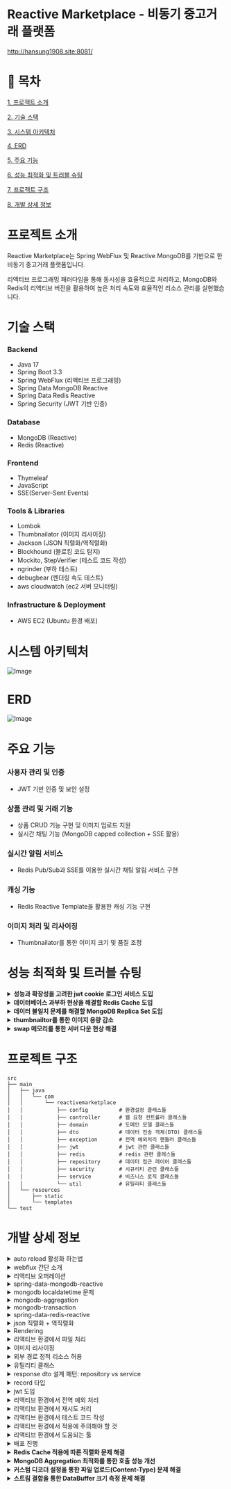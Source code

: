 # Reactive Marketplace - 비동기 중고거래 플랫폼

http://hansung1908.site:8081/

# 📌 목차

[1. 프로젝트 소개](#프로젝트-소개)

[2. 기술 스택](#기술-스택)

[3. 시스템 아키텍처](#시스템-아키텍처)

[4. ERD](#ERD)

[5. 주요 기능](#주요-기능)

[6. 성능 최적화 및 트러블 슈팅](#성능-최적화-및-트러블-슈팅)

[7. 프로젝트 구조](#프로젝트-구조)

[8. 개발 상세 정보](#개발-상세-정보)

# 프로젝트 소개
Reactive Marketplace는 Spring WebFlux 및 Reactive MongoDB를 기반으로 한 비동기 중고거래 플랫폼입니다.

리액티브 프로그래밍 패러다임을 통해 동시성을 효율적으로 처리하고, MongoDB와 Redis의 리액티브 버전을 활용하여 높은 처리 속도와 효율적인 리소스 관리를 실현했습니다.

# 기술 스택

### Backend
- Java 17
- Spring Boot 3.3
- Spring WebFlux (리액티브 프로그래밍)
- Spring Data MongoDB Reactive
- Spring Data Redis Reactive
- Spring Security (JWT 기반 인증)

### Database
- MongoDB (Reactive)
- Redis (Reactive)

### Frontend
- Thymeleaf
- JavaScript
- SSE(Server-Sent Events)

### Tools & Libraries
- Lombok
- Thumbnailator (이미지 리사이징)
- Jackson (JSON 직렬화/역직렬화)
- Blockhound (블로킹 코드 탐지)
- Mockito, StepVerifier (테스트 코드 작성)
- ngrinder (부하 테스트)
- debugbear (렌더링 속도 테스트)
- aws cloudwatch (ec2 서버 모니터링)

### Infrastructure & Deployment
- AWS EC2 (Ubuntu 환경 배포)

# 시스템 아키텍처

![Image](https://github.com/user-attachments/assets/f3123264-1fe5-4723-ad16-7529110f42fb)

# ERD

![Image](https://github.com/user-attachments/assets/b12d31d2-4c75-4a48-bf04-b14ef952b491)

# 주요 기능

### 사용자 관리 및 인증
- JWT 기반 인증 및 보안 설정

### 상품 관리 및 거래 기능
- 상품 CRUD 기능 구현 및 이미지 업로드 지원
- 실시간 채팅 기능 (MongoDB capped collection + SSE 활용)

### 실시간 알림 서비스
- Redis Pub/Sub과 SSE를 이용한 실시간 채팅 알림 서비스 구현

### 캐싱 기능
- Redis Reactive Template을 활용한 캐싱 기능 구현

### 이미지 처리 및 리사이징
- Thumbnailator를 통한 이미지 크기 및 품질 조정

# 성능 최적화 및 트러블 슈팅

<details> 
  <summary><strong>성능과 확장성을 고려한 jwt cookie 로그인 서비스 도입</strong></summary>

### 가설
- 서버 확장성 문제
  - 기존 세션 기반 인증은 서버에 상태를 저장해야 하므로, 다중 서버 환경에서 세션 데이터를 공유하기 위해 Redis와 같은 중앙 저장소가 필요했습니다. 이는 인프라 복잡성과 비용을 증가시켰습니다.
- 비효율적인 요청 처리
  - 세션 기반 인증은 각 요청마다 데이터베이스나 캐시를 조회하여 세션 정보를 검증해야 하므로, 고성능 애플리케이션에서 병목 현상이 발생할 수 있었습니다.

### 원인 분석
- 상태 유지의 한계
  - 세션 기반 인증은 서버가 상태를 유지해야 하므로, 서버 간 동기화가 필수적이며 이는 확장성을 저해하는 주요 원인이었습니다.
- 데이터베이스 의존성
  - 세션 정보를 저장하고 조회하기 위해 데이터베이스나 캐시를 사용해야 했으며, 이로 인해 성능 저하 문제가 발생했습니다.

### 해결 과정

##### jwt 도입
- 무상태 인증
  - JWT는 사용자 정보를 자체적으로 포함하고 있어 서버가 상태를 유지할 필요가 없습니다.
- 효율성
  - 데이터베이스 조회 없이 사용자 정보를 검증할 수 있어 요청 처리 속도가 향상되었습니다.

##### 세션 스토리지 대신 쿠키를 사용한 이유
- XSS 방어
  - 쿠키는 HttpOnly 플래그를 설정하면 클라이언트 측 JavaScript가 쿠키에 접근할 수 없으므로, XSS 공격으로부터 보호할 수 있습니다.
- 자동 전송 기능
  - 쿠키는 브라우저가 자동으로 HTTP 요청에 포함하므로, API 호출 시 별도의 작업 없이 인증 정보를 전달할 수 있습니다.
- 보안 강화 옵션 제공
  - 쿠키는 Secure와 SameSite 플래그를 통해 HTTPS 환경에서만 전송되거나, 도메인 간 요청을 제한하여 보안을 강화할 수 있습니다.
- CSRF 방지 가능성
  - 쿠키의 SameSite 옵션을 활용하면 CSRF 공격을 완화할 수 있어 웹 스토리지보다 더 안전한 선택이 가능합니다.

### 결과
- JWT를 쿠키에 저장함으로써 서버가 상태를 유지하지 않아도 인증이 가능해져 성능과 확장성 둘 다 챙길 수 있었습니다.
- 브라우저가 자동으로 쿠키를 요청에 포함하므로 클라이언트 측 코드 변경 없이 간편하게 인증 정보를 관리할 수 있었습니다.

</details>


<details> 
  <summary><strong>데이터베이스 과부하 현상을 해결할 Redis Cache 도입</strong></summary>

### 문제 발생
- 서비스 사용자 경험을 향상시키기 위해 데이터베이스 성능 문제를 해결해야 하는 상황에 직면했습니다.
- 쿼리 호출량이 증가할수록 데이터 조회 성능이 감소하고 데이터베이스에 과부하가 발생했습니다.

### 원인 분석
- 모든 조회를 단일 데이터베이스에서 처리함으로 인해 과부하가 발생했습니다.
- 잦은 데이터 조회로 인해 성능 저하가 심화되었습니다.

### 해결 과정
- Redis 도입 전:
  - 기존 시스템은 단일 MongoDB를 사용하여 모든 조회 요청을 처리했습니다.
  - 이로 인해 데이터베이스의 부하가 증가하고 응답 시간이 길어졌습니다.

![Image](https://github.com/user-attachments/assets/7b0bc6d5-1f6e-4d3d-9e1a-2efabec97888)

- Redis 도입 후:
  - Redis를 활용하여 자주 조회되는 특정 상품 데이터를 캐싱하였습니다.
  - 캐시를 통해 데이터베이스의 부하를 줄이고, 조회 성능을 개선하였습니다.
  - 비동기 처리 방식으로 대량의 요청을 효율적으로 처리하도록 시스템을 설계하였습니다.

![Image](https://github.com/user-attachments/assets/54fa9e33-5eb8-46c8-ac7d-a0021a0e3214)

### 결과
- 단순 기능 테스트에선 조회 성능을 87.3% 향상시켰습니다.(60.79ms -> 7.70ms)
- 부하 테스트에선 tps를 약 34% 증가시켰습니다.(1113tps -> 1440tps)

![Image](https://github.com/user-attachments/assets/c0a4e973-581b-4946-bf29-dcf78d20c8cd)
</details>

<details> 
  <summary><strong>데이터 불일치 문제를 해결할 MongoDB Replica Set 도입</strong></summary>

### 문제 발생
- 단일 MongoDB 인스턴스에서 트랜잭션을 실행하려고 시도했으나,
- 오류 발생 시 이전에 실행된 로직이 DB에 그대로 저장되어 데이터 불일치 문제가 발생했습니다.

### 원인 분석
- MongoDB 트랜잭션은 ACID 특성을 보장하기 위해 Replica Set 환경에서만 동작하도록 설계되었습니다.
- 단일 노드 환경에서는 트랜잭션을 지원하지 않으며, 이를 위해 Replica Set 구성이 필요합니다.

### 해결 과정

##### 1. Replica Set 구성
- mongod.cfg 파일에 다음 설정 추가:
```shell
replication:
  replSetName: rs0
```
- 이후 MongoDB를 재시작하고, 각 포트(27017, 27018, 27019)에서 데이터 디렉토리를 생성한 후 mongod 인스턴스를 시작했습니다.
- rs.initiate() 명령어를 통해 Replica Set 초기화:
```shell
rs.initiate({
  _id: "rs0",
  members: [
    {_id: 0, host: "localhost:27017"},
    {_id: 1, host: "localhost:27018"},
    {_id: 2, host: "localhost:27019"}
  ]
});
```

##### 2. 트랜잭션 적용
- 트랜잭션은 .as(transactionalOperator::transactional) 구문을 통해 전체 파이프라인에 적용되었습니다.
1. 트랜잭션 범위 지정 
- .as() 연산자를 사용해 Product 저장 → 이미지 업로드 과정 전체를 하나의 트랜잭션으로 묶었습니다.
```shell
.as(transactionalOperator::transactional)  // 전체 체인 트랜잭션 적용
```

2. 트랜잭션 동작 흐름
```shell
return Mono.just(new Product.Builder()...)  // 1. Product 객체 생성
    .flatMap(product -> productRepository.save(product))  // 2. DB 저장
    .flatMap(savedProduct ->
        Mono.justOrEmpty(image)
            .flatMap(img -> imageService.uploadImage(...))  // 3. 이미지 업로드
            .defaultIfEmpty(savedProduct)
    )
    .as(transactionalOperator::transactional)  // 트랜잭션 커밋/롤백 결정
```
3. 오류 처리 메커니즘
- 모든 단계가 성공해야 트랜잭션 커밋
- 예외 발생 시 전체 작업 롤백 (onErrorMap에서 커스텀 예외 처리)

4. 예외 상황
- Redis 작업은 트랜잭션의 ACID 보장 대상이 아니며, DB 작업과 독립적으로 처리해야 합니다.
- 또한, Redis 작업을 트랜잭션 범위에 포함하면 트랜잭션 커밋 전에 Redis 작업이 완료되어야 하므로 전체 작업의 성능이 저하될 수 있습니다.
- 그래서, .as() 구문 이후에 작업하여 트랜잭션 영역 외부에 위치시켰습니다.
```shell
.as(transactionalOperator::transactional)  // 트랜잭션 적용: DB 저장 및 이미지 업로드
.then(Mono.defer(() -> redisCacheManager.deleteValue("product:" + productUpdateReqDto.id())))  // 트랜잭션 외부
```

##### 3. 테스트
- rs.status() 명령으로 Replica Set 상태를 확인하고, 
- 유닛 테스트를 통해 트랜잭션이 정상적으로 작동하는지 검증했습니다.

### 결과
- Replica Set 환경에서 MongoDB 트랜잭션이 성공적으로 동작하여 데이터 불일치 문제가 해결되었습니다.
- 데이터의 고가용성과 무결성을 보장하면서도 장애 복구 기능을 갖춘 안정적인 시스템을 구축할 수 있었습니다.
</details>

<details> 
  <summary><strong>thumbnailtor를 통한 이미지 용량 감소</strong></summary>

### 문제 발생
- 중고거래 플랫폼에서 사용자들이 업로드하는 이미지의 용량이 커서 서버 저장 공간을 과도하게 차지하고 있었습니다.
- 이미지 용량이 클수록 페이지 로딩 속도가 느려지고, 사용자 경험에 부정적인 영향을 미쳤습니다.

### 원인 분석
- 사용자들이 업로드하는 원본 이미지가 고해상도로 저장되어 용량이 크고, 서버의 저장 공간을 빠르게 소진했습니다.
- 이미지 최적화가 이루어지지 않아 클라이언트와 서버 간 데이터 전송 속도가 저하되었습니다.

### 해결 과정
- Java 기반의 이미지 처리 라이브러리인 Thumbnailator를 사용하여 이미지의 크기를 조정하고 최적화했습니다.
- 업로드된 이미지를 서버에서 처리하여 용량을 줄이고, 필요한 경우 썸네일 이미지를 생성했습니다.
- 리사이징 전
  - 렌더링 완료 속도

  ![Image](https://github.com/user-attachments/assets/13db674b-aa2d-4348-9234-2f324629e4ac)
  
  - 이미지 크기

  ![Image](https://github.com/user-attachments/assets/d1913c0f-991d-48a3-9211-50daf01de147)

- 리사이징 후
  - 렌더링 완료 속도

  ![Image](https://github.com/user-attachments/assets/2df8c2e6-9b89-465d-be59-74dafe60b189)

  - 이미지 크기

  ![Image](https://github.com/user-attachments/assets/a368c141-c0ad-4769-94cb-debfdfce5e0b)

### 결과
- 이미지 용량을 약 90% 정도 감소시켜 저장 공간 절약하였습니다. (248kb -> 22kb)
- 또한 렌더링 완료 속도도 약 44% 정도 개선이 이루었습니다. (1.90s → 1.06s)

</details>

<details>
  <summary><strong>swap 메모리를 통한 서버 다운 현상 해결</strong></summary>

### 문제 발생
- EC2 Free Tier 환경에서 프로젝트 빌드 시 CPU 과부하로 서버가 다운되는 현상이 발생했습니다.

### 원인 분석
- EC2 Free Tier는 RAM이 1GB로 제한되어 있어 빌드 과정에서 메모리 부족 문제가 발생했습니다.

### 해결 과정
- Swap 메모리를 설정하여 디스크 공간을 RAM으로 활용했습니다.
- 2GB의 Swap 파일을 생성하고 시스템 재시작 시에도 자동 활성화되도록 설정했습니다.
- Swap 메모리 설정 전

  ![Image](https://github.com/user-attachments/assets/c6238ee8-9c29-4bf1-b593-d8059f2247de)

- Swap 메모리 설정 후

  ![Image](https://github.com/user-attachments/assets/82e38df6-0a9e-47b1-9f7b-e26a04e76163)

### 결과
- 제한된 RAM 환경에서도 안정적인 빌드와 서버 운영이 가능해졌습니다. (100% -> 42%)

</details>

# 프로젝트 구조

```text
src
├── main
│   ├── java
│   │   └── com
│   │       └── reactivemarketplace
│   │           ├── config          # 환경설정 클래스들
│   │           ├── controller      # 웹 요청 컨트롤러 클래스들
│   │           ├── domain          # 도메인 모델 클래스들
│   │           ├── dto             # 데이터 전송 객체(DTO) 클래스들
│   │           ├── exception       # 전역 예외처리 핸들러 클래스들
│   │           ├── jwt             # jwt 관련 클래스들
│   │           ├── redis           # redis 관련 클래스들
│   │           ├── repository      # 데이터 접근 레이어 클래스들
│   │           ├── security        # 시큐리티 관련 클래스들
│   │           ├── service         # 비즈니스 로직 클래스들
│   │           └── util            # 유틸리티 클래스들
│   └── resources
│       ├── static
│       └── templates
└── test
```

# 개발 상세 정보

<details>
  <summary>auto reload 활성화 하는법</summary>

1. springboot devtools dependency 추가
2. file > settings > build, execution, deployment > compiler > build project autiomaically 체크
3. file > settings > advanced settings > allow auto-make to start even if developed application is currently running 체크 (IntelliJ 2021.2 이후 버전부터)
4. application.yml에 devtools, resources, thymeleaf 설정 추가
5. 브라우저에 livereload 확장 프로그램 설치

</details>

<details>
  <summary>webflux 간단 소개</summary>

- 적은 수의 스레드로 동시성을 처리 (비동기 지원)
- Mono(0 ~ 1개의 값 반환) 타입 + Flux(1개 이상의 값 반환) 타입
- Netty, Undertow, Tomcat 등의 비동기 웹 서버와 통합
- WebClient를 통해 비동기 HTTP 요청
</details>

<details>
    <summary>리액티브 오퍼레이션</summary>

- flux와 mono로 파이프라인을 만들기 위한 메소드
---
- just() : 리액티브 타입 생성, static 메소드
- range(n, m) : n부터 m까지 숫자의 리액티브 타입 생성 (카운터), static 메소드
- subscribe() : 리액티브 타입 호출
- defer() : supplier를 구독하여 반환되는 값을 전달, 지연 실행 (구독하지 않으면 인스턴스화 진행 x), 다른 mono 반환
- fromCallable() : Callable supplier를 구독하여 반환되는 값을 전달, 지연 전달, 단일 값 반환
---
- interval(), delayElements() : Duration.ofSeconds()를 통해 초 단위로 값 방출
- delaySubscription() : Duration.ofSeconds()를 통해 구독 지연 설정
---
- A.mergeWith(B) : 두 flux A와 B를 결합, 별도에 설정이 없으면 순서 보장 x
- A.zip(B) : 두 flux A와 B를 결합, 각 소스로부터 한 항목씩 묶어서 새로운 flux 생성
- first() : 두 flux중 느린 flux는 제외하고 빠른 flux만 발행
---
- from~() : 각 컬렉션을 리액티브 타입으로 변환 (fromArray(), fromStream() ..)
- skip() : 주어진 숫자에 맞게 처음 항목을 건너뛰고 발행
- take() : 주어진 숫자에 맞게 처음 항목부터 발행
- filter() : 조건식을 통해 원하는 값만 발행
- distinct() : 중복 제거하여 발행
---
- map() : 지정된 함수를 통해 매핑, 동기적 실행,  
- flatmap() : 지정된 함수를 통해 매핑, 비동기적 실행, 병렬 처리
- concatmap() : 지정된 함수를 통해 매핑, 비동기적 실행, 순차적 처리
- buffer() : 주어진 숫자에 맞게 소스를 List 컬렉션으로 묶은 flux 발행, flatMap()을 통해 병행 처리 가능
- collectList() : flux를 list로 묶어 mono<list> 발행
- collectMap() : flux를 매핑하여 mono<map> 발행
---
- all() : 조건식을 통해 모든 값이 만족하는지 체크, expectNext(true)로 검증
- any() : 조건식을 통해 하나의 값이라도 만족하는지 체크, expectNext(true)로 검증
- stepVerifier : assertion을 적용하는 리액티브 타입 테스트 도구
  - create() : 테스트 데이터 등록
  - expectNext() : 각 항목과 데이터 비교
  - verifyComplete() : 데이터가 완전한지 검사, 마무리 메소드
---
- doOn~() : 로깅 + api 콜과 같은 부수적인 작업에 사용
  - 스트림을 전달받으나 반환 x (비동기적 처리까지 겹쳐 db작업 x)
  - 각 트리거에 맞게 발동 (doOnNext() : 발행, doOnSuccess() : 완료, doOnError() : 에러 ..)
- then() : doOnSuccess()와 발동 조건이 같음, 이전 스트림 전달 x, 기존 스트림만 변경 가능
</details>

<details>
  <summary>spring-data-mongodb-reactive</summary>

- MongoDB는 BSON(Binary JSON)을 사용해 데이터를 저장하는 NoSQL 데이터베이스
- JPA 스프링에서 db를 다루면서 NoSQL 특성을 이용한 비동기적 상호작용을 지원
- @CreatedDate와 같은 자동 추가 기능을 사용하려면 @EnableMongoAuditing를 설정
- reactive-mongodb 환경이라면 @EnableReactiveMongoAuditing를 설정
- @Id는 선언없이도 자동 생성되지만 커스텀 가능성과 명시화의 이유로 설정하는 것이 좋음
- collection 생성시 tailable cursor를 사용하려면 capped 설정을 true하고, size를 지정해야함
```shell
db.createCollection("chat", { capped: true, size: 1048576 });
```
- 이후 바로 연결하면 데이터가 없어 dead 상태가 되므로 더미 데이터를 추가하여 연결 유지
```shell
db.chat.insertOne({ roomId: "dummyId" })
```
</details>

<details>
  <summary>mongodb localdatetime 문제</summary>

- mongodb는 localdatetime 저장시 지역 시간대를 지원하지 않아 무조건 utc로 저장

### 해결 시도
- 처음 @CreatedDate를 설정하면 utc 시간대로 설정되어 9시간의 차이가 발생
- 시간대를 변경하기 위해선 DateTimeProvider를 구현하여 utc+9 시간대(한국 시간대)로 설정
- 해당 provider를 @EnableReactiveMongoAuditing에 dateTimeProviderRef로 설정
- 결과 -> 저장시 제대로 9시간 추가되어 저장되지만 db에서 객체로 출력시 해당 시간대로 조정되서 9시간이 또 추가되어 출력

### 결론
- 기존 설정대로 utc 시간대로 저장
- 이를 잘 인지하여 향후 개발 과정에서 해당 문제에 맞춰 개발하는 것이 최선이라 판단
</details>

<details>
  <summary>mongodb-aggregation</summary>

### 기본 명령어

- $match 
  - 도큐먼트 필터링 (SQL의 WHERE절과 유사)
  - 특정 조건에 맞는 도큐먼트 선택
```shell
{ $match: { status: "active" } }
{ $match: { age: { $gt: 25 } } }
```

- $group
  - 데이터 그룹화 및 집계
  - _id 필드로 그룹화 기준 지정
```shell
{
  $group: {
    _id: "$department",
    totalSalary: { $sum: "$salary" },
    avgAge: { $avg: "$age" },
    count: { $sum: 1 }
  }
}
```

- $sort
  - 결과 정렬
  - 1: 오름차순, -1: 내림차순
```shell
{ $sort: { age: -1, name: 1 } }
```

- $project
  - 출력할 필드 선택 (SQL의 SELECT와 유사)
  - 1: 포함, 0: 제외
```shell
{
  $project: {
    name: 1,
    age: 1,
    _id: 0,
    fullName: { $concat: ["$firstName", " ", "$lastName"] }
  }
}
```

- $limit / $skip
  - 결과 수 제한 및 건너뛰기
```shell
{ $limit: 5 }  # 상위 5개 결과만
{ $skip: 10 }  # 처음 10개 건너뛰기
```

### 집계 연산자

- 수학 연산자
```shell
$sum: # 합계 계산
$avg: # 평균값 계산
$min: # 최솟값 찾기
$max: # 최댓값 찾기
$count: # 개수 세기
```

- 배열 연산자
  - $unwind: 배열을 개별 도큐먼트로 분리
```shell
{ $unwind: "$tags" }
```

- 조인 연산자
  - $lookup: 다른 컬렉션과 조인
```shell
{
  $lookup: {
    from: "orders",          // 조인할 컬렉션
    localField: "user_id",   // 현재 컬렉션의 필드
    foreignField: "user_id", // 대상 컬렉션의 필드
    as: "user_orders"        // 결과를 저장할 필드명
  }
}
```

### 사용 시 주의사항
- $match는 가능한 파이프라인 초기에 사용하여 처리할 데이터 양을 줄이기
- 인덱스는 파이프라인의 첫 번째 $match 단계에서만 사용 가능
- 메모리 사용량 제한 (기본 100MB)을 고려하여 설계
- 복잡한 집계는 성능에 영향을 줄 수 있으므로 최적화 필요
</details>

<details>
  <summary>mongodb-transaction</summary>

- mongodb에서 트랜잭션을 하려면 기존 db를 레플리카 셋으로 변경해야 가능
- 레플리카 셋은 기본 노드(db) 하나와 부하 노드 둘 이상을 결합한 db cluter
- 로컬에서 설정
```shell
# 설정 전 mongod.cfg 파일에 해당 설정 추가
replication:
replSetName: rs0

# 설정 적용을 위한 mongodb 재시작
net stop MongoDB
net start MongoDB

# 안될 경우 (cmd에서 직접 설정)
echo replication: >> "C:\Program Files\MongoDB\Server\6.0\bin\mongod.cfg"
echo   replSetName: rs0 >> "C:\Program Files\MongoDB\Server\6.0\bin\mongod.cfg"

# cmd에서 설정 파일 확인
type "C:\Program Files\MongoDB\Server\6.0\bin\mongod.cfg"
```
```shell
# 데이터 디렉토리 생성
mkdir -p "C:\Program Files\MongoDB\Server\6.0\27017"
mkdir -p "C:\Program Files\MongoDB\Server\6.0\27018"
mkdir -p "C:\Program Files\MongoDB\Server\6.0\27019"

# MongoDB 인스턴스 시작 (각각 다른 cmd에서 관리자 권한 실행)
# 각 cmd는 계속 켜져있어야 함
start mongod --replSet rs0 --port 27017 --dbpath "C:\Program Files\MongoDB\Server\6.0\27017"
start mongod --replSet rs0 --port 27018 --dbpath "C:\Program Files\MongoDB\Server\6.0\27018"
start mongod --replSet rs0 --port 27019 --dbpath "C:\Program Files\MongoDB\Server\6.0\27019"

# 레플리카 셋 초기화
# --eval 옵션은 자바스크립트 표현식을 직접 실행 가능하게 해주는 명령줄 옵션
mongosh --eval 'rs.initiate({
  _id: "rs0",
  members: [
    {_id: 0, host: "localhost:27017"},
    {_id: 1, host: "localhost:27018"},
    {_id: 2, host: "localhost:27019"}
  ]
})'

# db 및 collection 생성
mongosh --eval 'use market;
db.createCollection("chat", {
  capped: true,
  size: 104857,
  max: 10000
});
db.createCollection("user");
db.createCollection("product");
db.createCollection("chatroom");
db.createCollection("image");
print("Collections created in market database:");
db.getCollectionNames();'

# 레플리카 셋 확인
mongosh --eval 'rs.status()'
```
</details>

<details>
  <summary>spring-data-redis-reactive</summary>

- webflux 같은 논블로킹 방식으로 동작하는 reactive 버전 redis
- 실시간 알람 서비스나 캐시 기능 구현시 빠른 처리 속도와 효율적인 리소스 관리를 보장
- redis를 사용하면 localdatetime 호환성 오류가 발생

### 실시간 알람 서비스
- redis sub / pub 기능을 활용하여 구현
- redisPublisher의 convertAndSend 기능을 구현해 알람 토픽을 생성
- redisSubscriber의 listenTo과 sse(server-sent-events)를 통해 적은 리소스로 알람을 발행
- controller에 produces = MediaType.TEXT_EVENT_STREAM_VALUE를 설정하여 실시간성을 확보

### 캐시 기능
- application.yml에 redis host, port 설정
- redis configuration 파일을 따로 만들어 user 객체에 대한 직렬화 template 설정
- service에 redisTemplate 주입하고 .opsForValue()를 시작으로 .get(), .set(), .delete() 등 오퍼레이션 실행

### 주의할 점
- 적용시 아래의 오류들이 발생

##### java.time.LocalDateTime not Supported
- redis 기능을 구현하여 다른 서비스에 주입할 경우 localdatetime 직렬화/역직렬화 호환성 오류가 발생
- 각 서비스의 도메인 객체에 @JsonSerialize, @JsonDeserialize 설정을 추가

##### LinkedHashmap cannot be cast to class DTO Object
- 환경에 따라 어떤 Serializer를 사용해야 될지 고려해야 함
- Jackson2JsonRedisSerializer
  - Class Type을 지정해야 하며, redis에 객체를 저장할 때 class 값 대신 Classy Type 값을 JSON 형태로 저장
  - pacakge 등의 정보 일치를 고려할 필요 x
  - 하지만, class type을 지정해야 하기 때문에 특정 클래스에 종속적이며, redisTemplate을 여러 쓰레드에서 접근하게 될 때 serializer 타입의 문제가 발생
- GenericJackson2JsonRedisSerializer
  - 객체의 클래스 지정 없이 모든 Class Type을 JSON 형태로 저장할 수 있는 Serializer
  - Class Type에 상관 없이 모든 객체를 직렬화해준다는 장점
  - 하지만, 단점으로는 Object의 class 및 package까지 전부 함께 저장하게 되어 다른 프로젝트에서 redis에 저장되어 있는 값을 사용하려면 package까지 일치
  - 따라서 MSA 구조의 프로젝트 같은 경우 문제 발생 가능성 있음
- 여러 객체를 캐싱해야 했기 때문에, 여러 객체를 직렬화/역직렬화 사용할 수 있는 GenericJackson2JsonRedisSerializer를 사용
</details>

<details>
  <summary>json 직렬화 + 역직렬화</summary>

- 객체를 JSON 문자열로 변환하는 과정
- 일반적으로 Jackson이나 Gson과 같은 라이브러리를 사용
- Java 클래스의 필드가 JSON으로 변환되려면, 해당 필드에 대한 getter가 필요
- 반대로, 역직렬화 시에는 setter가 필요
</details>

<details>
  <summary>Rendering</summary>

- 리액티브 환경에서 뷰를 렌더링하는 방식
- 기존 mvc방식으로 처리하면 동기적으로 값을 처리하여 리액티브의 장점을 잃음
- Rendering 객체는 비동기적으로 데이터 처리를 관리 가능
- 또한 리액티브 프로그래밍 패턴을 따르므로, webflux의 이점을 최대한 활용 가능
- Mono나 Flux 타입을 해당 객체에서 ThymeleafReactiveViewResolver로 자동으로 처리하여 뷰에 렌더링
</details>

<details>
    <summary>리액티브 환경에서 파일 처리</summary>

- MultipartFile 대신 비동기를 지원하는 FilePart 사용
- content-type은 multipart/form-data로 mvc 방식과 똑같이 받음
---
- 파일과 json 데이터를 같이 보낼때 생기는 octet stream 타입 문제
- WebMvcConfigurer 대신 WebFluxConfigurer을 사용하여 설정
- mvc 방식에선 octet stream을 jackson 라이브러리를 통해 json 형태로 바꿔주는 converter를 등록
- flux에선 decoder를 통해 json 변환을 구현하고 codec 설정을 통해 등록
</details>

<details>
    <summary>이미지 리사이징</summary>

- 이미지의 크기나 화질을 조정하여 용량을 낮추는 방식
- thumbnailator 라이브러리를 이용하면 리사이징부터 저장까지 간단하게 구현 가능
- size()로 크기 조정 (사진 비율에 따라 비율이 달라질 수 있음), outputQuality()로 화질 조정
- java.io,File로 이미지 데이터를 불러오거나 저장
</details>

<details>
  <summary>외부 경로 정적 리소스 허용</summary>

- 기본적으로 외부 경로를 통해 정적 리소스를 불러오는 것은 보안적으로 막혀있음
- 이를 허용하기 위해서는 해당 경로를 어떤 요청을 보냈을때 허용할지 설정이 필요
- WebFluxConfigurer에서 addResourceHandlers에서 설정 가능
</details>

<details>
  <summary>유틸리티 클래스</summary>

- 코드 재사용성을 높이기 위해 특정 기능을 제공하는 도구들을 모은 클래스
- stateless 상태(객체 상태 변경 x)를 유지하며 thread-safe(다중 스레드에서 작업 보장)하게 설계
- Math 클래스 처럼 모든 메소드를 static으로 제공
- immutable(불변성) 유지를 위해 list나 map을 불변 객체로 처리 + 생성자는 private로 처리 혹은 설정 x
- service나 component와 분리하여 독립적인 역할을 하므로 어노테이션 설정 x
</details>

<details>
  <summary>response dto 설계 패턴: repository vs service</summary>

- response dto를 작성할때 repository와 service 중에서 어떤 곳에서 사용하는게 나은지 비교

### repository에서 사용하는 경우
- 장점:
  - 성능 최적화
  - 불필요한 데이터 제외
- 단점:
  - 비지니스 로직 분리의 어려움 (도메인 객체의 정보를 감춰 처리시 어려움)
  - 테스트와 유지보수의 어려움

### service에서 dto로 변환하는 경우
- 장점:
  - 단일 책임 원칙 (각 계층간의 책임을 명확히 분리)
  - 비즈니스 로직 분리
  - 테스트 용이성
  - 유연성 (클라이언트 요구사항에 맞게 데이터 형식 변환 쉬움)
- 단점:
  - 약간의 오버헤드 (추가적인 코드와 성능 오버헤드를 발생시킬 수 있음)

### 추천 방법
- Repository는 엔티티를 반환하고, 서비스 계층에서 dto로 변환하는 방식이 대부분의 경우 가장 바람직
- 실무시 기존의 코드를 수정하거나 각자 맞는 파트가 다름으로 비즈니스 로직이 분리가 중요
- 오버헤드의 경우 복잡한 비즈니스 로직을 구현하는데 비해 큰 비용 발생 x
</details>

<details>
  <summary>record 타입</summary>

- 불변 객체를 간결하게 정의하도록 도와주는 타입
- 불변 객체이므로 데이터 변경 x + 불필요한 객체 복사 x
- toString(), equals(), hashcode(), getter 메소드를 자동 생성
- 상속이 불가능하며, 메소드 오버라이드를 통해 자동 생성된 메서드를 커스터마이즈
- 객체 직렬화를 지원
- dto 같은 단순 데이터 전송 객체에 유용
</details>

<details>
  <summary>jwt 도입</summary>

- json web token
- 구조 :
  - 헤더: 토큰 타입, 암호화 알고리즘 명시
  - 페이로드: JWT에 넣을 데이터, JWT 발급 / 만료일 등 명시
  - 시그니처: 헤더, 페이로드가 변조 되었는지를 확인하는 역할
- 장점 :
  - 서버의 확장성이 높으며 대량의 트래픽이 발생해도 대처할 수 있음
  - (서버가 분리되어 있는 경우) 특정 DB/서버에 의존하지 않아도 인증할 수 있음
  - -> userId를 받던 코드를 authentication 객체로 받아 처리하도록 수정
- 단점 : 
  - state-ful(세션) 방식보다 비교적 많은 양의 데이터가 반복적으로 전송되므로 네트워크 성능저하가 될 수 있음
  - 데이터 노출로 인한 보안적인 문제 존재
  - -> 후술할 보안 옵션을 통해 토큰 보안 구축

### 개발 사항
- 토큰 관련 사항
  - 편의성과 보안을 위해 토큰을 쿠키에 등록
  - 쿠키에 토큰을 등록하면 요청마다 자동으로 포함되어 별도의 등록 코드가 필요없음
  - 다만, 자동 등록으로 csrf 공격에 취약
  - 그래서 http-onlu 옵션을 추가해 js 접근을 막고
  - secure 옵션을 추가해 https 프로토콜에서만 전송하도록 설계
  - 추가로 SameSite 옵션을 추가하여 xss 공격 제한
- webflux에서 구현시 알아둬야할 사항
  - session을 stateless 상태로 만들기 위해 NoOpServerSecurityContextRepository.getInstance()를 securityWebFilterChain에 등록
  - mvc와 다르게 ReactiveAuthenticationManager와 ServerAuthenticationConverter가 필요
  - 각각 인증 절차와 토큰 변환 절차를 구현후 AuthenticationWebFilter에 설정
  - 그후 securityWebFilterChain에 등록
  - /login 엔드포인트를 컨트롤러에 설정하여 로그인 성공시 토큰 발급 절차 구현
  - converter 부분에서 토큰을 가져오는 부분을 justOrEmpty로 하여 로그인을 안한 상태에서 첫 페이지 접속이 가능하도록 설계
</details>

<details>
  <summary>리액티브 환경에서 전역 예외 처리</summary>

- 기존 동기 방식에선 @ControllerAdvice와 @ExceptionHandler를 이용하여 전역 예외 처리 구현
- 비동기 방식에선 WebExceptionHandler 인터페이스를 구현하여 전역 예외 처리 코드 구성
- 이때 기존에 작동하던 DefaultErrorWebExceptionHandler가 @Order(-1)에 우선순위를 가져 먼저 실행됨
- 그래서 보다 높은 우선순위를 부여하기 위해 @Order(-2) 설정
- 이때 우선순위가 바뀌면서 SecurityConfig.class에서 설정한 exceptionHandling이 작동하지 않음
- 그래서 aop를 사용하여 컨트롤러에서 발생하는 authentication null exception을 따로 처리
---
- enum 타입을 통해 각 서비스 api에서 발생할 수 있는 오류에 이름 지정
- 어디서 어떤 예외가 발생했는지 확인하기 편함
- 각 서비스에 switchIfEmpty 오퍼레이션이나 onErrorResume 오퍼레이션을 통해 예외 트리거를 설정
</details>

<details>
  <summary>리액티브 환경에서 재시도 처리</summary>

- 일시적인 오류나 네트워크 문제가 발생하여 재요청이 필요한 경우 retry 관련 오퍼레이션을 통해 구현

##### 선형 대기 전략
```shell
Retry.fixedDelay(long maxAttempts, Duration fixedDelay)
```
- 고정된 대기시간을 두고 재요청
- 1s -> 2s -> 3s

##### 지수 백오프 전략
```shell
Retry.backoff(long maxAttempts, Duration minBackoff)
```
- 초기 대기시간에서 지수적으로 증가하여 재요청
- 100ms -> 200ms -> 400ms
- 선형 대기 전략보다 부하를 분산하면서 불필요한 요청을 감소

##### 지터
- 지수 백오프 전략만 사용하면 여러 클라이언트가 동시에 실패하면 모두 같은 시간대에 재시도
- 그럼 동시 요청으로 인한 서버 부하로 연쇄적인 실패 발생 가능성이 생김
```shell
RetryBackoffSpec.jitter(double jitterFactor)
```
- 지수 백오프 전략에 같이 사용
- 0.0 ~ 1.0 (0% ~ 100%)로 범위를 설정하여 해당 요청에 무작위성을 부여
- 100ms에 50% 지터를 설정하면 100ms ± 50ms 사이의 시간중 무작위로 요청
- 서비스 복구 시간을 확보함과 동시에 시스템 과부하를 방지할 수 있음

##### 주의사항
- 재시도 횟수 제한 설정 필요
- 최대 대기 시간 설정 필요
</details>

<details>
  <summary>리액티브 환경에서 테스트 코드 작성</summary>

- 기본적으로 단위 테스트를 위해 mockito 사용
- 통합 테스트가 필요하다면 @SpringBootTest를 사용하여 통합 컨텍스트 적용

##### repository
- @Createdate 같은 config 파일이 필요한 경우 @Import를 통해 해당 config 파일을 추가
- db에 테스트 데이터 i/o시 비동기 특성상 순서를 보장할 수 없어 테스트가 먼저 실행될 수 있음
- 그래서 StepVerifier를 사용하여 db i/o 작업을 보장

##### service
- filter를 통한 인증 과정을 거쳐 authentication 객체를 매개변수로 받을때 별도의 given 설정 필요
- then() 연산의 경우 즉시 평가로 인해 switchIfEmpty로 null 처리 전에 실행되므로 defer()를 통해 지연 평가로 수정

##### controller
</details>

<details>
  <summary>리액티브 환경에서 적용에 주의해야 할 것</summary>

##### aop
- aop는 webflux에서 완전히 호환되지 않아 비동기 동작을 보장할 수 없음
- if문은 filter + switchifempty나 justorempty로 리액티브하게 변경
- 여러 작업에서 한 곳에서라도 오류가 나면 전체 롤백이 필요한 경우 zip()을 이용하여 하나의 스트림으로 합침

##### evaluation
- switchifempty는 자바의 즉시 평가(eager evaluation) 특성으로 empty가 아닌 상황에도 불필요한 실행이 됨
- 그래서 mono.defer()로 supplier에 넘겨 실제 호출 시점으로 실행을 지연 평가(lazy evaluation)해야 함
- error는 mono.error()를 통해 지연 평가로 에러 처리를 구현
- then() 역시 즉시 평가하므로 조치 필요

##### dataBuffer
- 단순히 filePart의 헤더에서 getContentLength()를 통해 파일의 크기값을 얻으려고 하였으나
- -1을 반환하여 값을 찾을 수 없다고 뜸
- 원인을 찾아보니 다양한 메타데이터가 같이 있어 정확한 파일 크기를 알 수 없다는 문제를 발견
---
- 해결책으로 content()로 부터 dataBuffer 스트림을 얻어 크기를 계산하기로 결정
- 이때 DataBufferUtils이라는 좋은 유틸리티 클래스가 있어 이를 이용
- DataBufferUtils.join()을 통해 버퍼를 하나로 묶어줌
- netty 서버 기반으로 버퍼가 풀링되며 참조 카운팅됨
- 이때 참조로 인한 메모리 누수를 방지하기 위해 크기 계산이 끝나면 release()로 해제해야 함
---
- webflux에서 메모리 문제 방지로 기본 in-memory buffer 크기가 256KB로 제한되므로 조정 필요
- 압축을 통한 파일 전송 과정에서 헤더값이 붙어 실제 크기보다 클 수 있음

</details>

<details>
  <summary>리액티브 환경에서 도움되는 툴</summary>

##### blockhound
- 자동으로 블로킹 코드를 찾아주는 라이브러리
- 해당 기능이 동작할시 블로킹 코드를 감지해 에러를 발생
</details>

<details>
  <summary>배포 진행</summary>

- jar 파일 배포로 thymeleaf 설정에서 경로를 classpath 경로로 변경
- http 배포 환경이라 cookie.secure(true) 설정은 임시 제외
- localhost로 설정된 부분은 배포 ip로 재설정
  - chat.js에 eventSource 경로 수정 (hansung1908.site:8081)
- 이미지 경로는 배포 환경(ubuntu)에 따라 해당 환경에 맞는 절대 경로로 설정 (/home/ubuntu/image)
  - WebfluxConfig static resouce 경로 등록
  - ImageServiceImpl.java의 File 객체 생성 부분 수정
---
- ec2 free tier는 ram가 1gib만 있어 프로젝트 빌드 과정에서 cpu 과부하로 서버가 다운될 수 있음
- swap 메모리 설정을 통해 남는 공간을 ram으로 대체 가능하도록 설정
```shell
# 1. Swap 메모리 추가하기
$ sudo dd if=/dev/zero of=/swapfile bs=128M count=16
$ sudo chmod 600 /swapfile

# EC2는 기본 램 1GB를 갖고 있는데 + 쉘에 해당 명령어를 입력해 2GB 스왑파일을 생성한다.
# 권한부여는 잊지말자!

# 2. Swap 메모리를 Swap 파일로 포맷
$ sudo mkswap /swapfile

# 해당 명령어를 입력해서 Swap 메모리를 Swap 파일로 포맷할 수 있다.

# 3. Swap 메모리 활성화
$ sudo swapon /swapfile
$ sudo swapon -s
# 해당 명령어를 입력해 Swap 메모리를 활성화 시킨다.
# 마지막 명령어를 통해 출력은 활성화된 스왑 파일의 정보와 크기 등을 보여주고, 출력은 활성화된 스왑 파일의 정보와 크기 등을 나타낸다.

# 4. Swap 메모리 시스템이 재시작되더라도 자동 활성화
$ sudo vi /etc/fstab 

# 마지막 행에 추가하기
/swapfile swap swap defaults 0 0

# vi 명령어를 이용해 설정 파일로 들어가 마지막 행에 해당 구문을 추가해주자.

#5. 현재의 메모리 사용 및 가용 메모리에 대한 정보 확인
$ sudo free -h 

# 해당 명령어를 입력하면 현재 메모리에 관한 정보를 확인 할 수 있는데 우리가 생성한 Swap 메모리가 잘 작동하고 있는지 확인해주자.

# 기타 정보
# Swap 메모리 삭제
sudo rm -r swapfile

# 단일 Swap 메모리 비활성화
$ sudo swapoff swapfile

# 모든 Swap 메모리 비활성화
$ sudo swapoff -a
```

</details>

<details> 
  <summary><strong>Redis Cache 적용에 따른 직렬화 문제 해결</strong></summary>

### 문제 발생
- Redis Cache 적용 시 다양한 직렬화/역직렬화 오류가 발생했습니다.
- 'java.time.LocalDateTime not Supported' 오류가 발생했습니다.

### 원인 분석
- 클래스 타입별 직렬화 설정 중복 문제가 있었습니다.
- 객체 타입 변환 과정에서 호환성 문제가 있었습니다.

### 해결 과정
- 기존 Jackson2JsonRedisSerializer에서 GenericJackson2JsonRedisSerializer로 변경하여 다양한 클래스 타입 객체의 직렬화/역직렬화를 지원하도록 했습니다.
- 각 도메인 객체에 @JsonSerialize 및 @JsonDeserialize 어노테이션을 추가하여 LocalDateTime 호환성 문제를 해결했습니다.

### 결과
- Redis 캐싱 기능이 안정적으로 작동하게 되었습니다.
- 다양한 객체 타입의 직렬화/역직렬화가 원활하게 처리되었습니다.

</details>

<details> 
  <summary><strong>MongoDB Aggregation 최적화를 통한 호출 성능 개선</strong></summary>

### 문제 발생
- MongoDB Aggregation 파이프라인 사용 시 성능 저하와 메모리 사용량 초과 문제가 발생했습니다.

### 원인 분석
- 복잡한 Aggregation 파이프라인 구조가 처리 속도를 저하시켰습니다.
- MongoDB의 기본 메모리 제한(100MB)을 초과하는 대용량 데이터 처리 시도가 문제였습니다.

### 해결 과정
- 파이프라인 초기에 $match 단계를 배치하여 처리할 데이터 양을 사전에 줄였습니다.
- 인덱스를 적극적으로 활용하여 쿼리 성능을 개선했습니다.
- 메모리 사용량 제한을 고려한 최적화된 파이프라인 설계를 적용했습니다.

### 결과
- 데이터 처리 속도가 현저히 개선되었습니다.
- 복잡한 집계 연산에서도 안정적인 성능을 유지할 수 있게 되었습니다.
</details>

<details> 
  <summary><strong>커스텀 디코더 설정을 통한 파일 업로드(Content-Type) 문제 해결</strong></summary>

### 문제 발생
- WebFlux 환경에서 파일 저장이 되지 않는 문제가 발생했습니다.

### 원인 분석
- application/octet-stream 타입의 파일 업로드 시 디코딩 문제가 발생했습니다.
- WebFlux에서 해당 타입에 대한 Content-Type 요청 디코더 설정이 부족했습니다.

### 해결 과정
- WebFluxConfigurer에서 커스텀 Decoder를 설정하여 다양한 Content-Type의 파일 업로드 요청을 처리하도록 구현했습니다.

### 결과
- 파일 업로드 기능이 안정적으로 작동하게 되었습니다.
- 다양한 파일 형식과 Content-Type 요청을 정상적으로 처리할 수 있게 되었습니다.

</details>

<details> 
  <summary><strong>스트림 결합을 통한 DataBuffer 크기 측정 문제 해결</strong></summary>

### 문제 발생
- FilePart의 getContentLength()가 -1을 반환하여 파일 크기를 측정할 수 없었습니다.

### 원인 분석
- 다양한 메타데이터가 함께 있어 정확한 파일 크기를 알 수 없는 문제가 있었습니다.
- FilePart는 multipart/form-data 요청에서 파일 부분을 나타내는 인터페이스로, 파일 데이터가 여러 DataBuffer로 분할되어 스트리밍 방식으로 전송됩니다.
- 이러한 특성 때문에 전체 파일 크기를 미리 알 수 없어 getContentLength()가 -1을 반환하게 됩니다.

### 해결 과정
- FilePart.content()를 통해 얻은 DataBuffer 스트림을 하나로 결합하는 방식으로 접근했습니다.
- DataBufferUtils.join()을 사용하여 여러 DataBuffer를 하나의 DataBuffer로 묶었습니다.
- 이렇게 하나로 묶인 DataBuffer에서 readableByteCount()를 호출하여 전체 파일 크기를 정확히 측정할 수 있었습니다.
- Netty 서버 기반으로 버퍼가 풀링되며 참조 카운팅되기 때문에, 메모리 누수 방지를 위해 계산 후 release() 메소드로 메모리를 해제하는 로직을 추가했습니다.

### 결과
- 파일 크기를 정확히 측정할 수 있게 되었습니다.
- 메모리 누수 없이 효율적인 파일 크기 계산이 가능해졌습니다.

</details>
